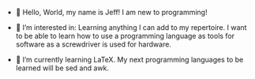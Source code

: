 - 👋 Hello, World, my name is Jeff! I am new to programming!

- 👀 I’m interested in: Learning anything I can add to my repertoire. I want to be able to learn how to use a programming language as tools for software as a
     screwdriver is used for hardware.
     
- 🌱 I’m currently learning LaTeX. My next programming languages to be learned will be sed and awk.


<!---
jvms15/jvms15 is a ✨ special ✨ repository because its `README.md` (this file) appears on your GitHub profile.
You can click the Preview link to take a look at your changes.
--->
